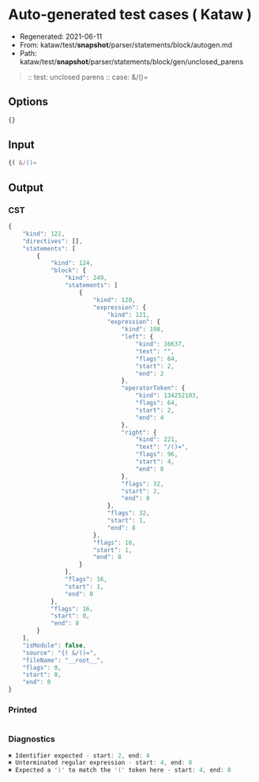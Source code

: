 # Auto-generated test cases ( Kataw )
- Regenerated: 2021-06-11
- From: kataw/test/__snapshot__/parser/statements/block/autogen.md
- Path: kataw/test/__snapshot__/parser/statements/block/gen/unclosed_parens
> :: test: unclosed parens
> :: case: &/()=
## Options

`````js
{}
`````
## Input

`````js
{( &/()=
`````
## Output

### CST

```javascript
{
    "kind": 122,
    "directives": [],
    "statements": [
        {
            "kind": 124,
            "block": {
                "kind": 249,
                "statements": [
                    {
                        "kind": 120,
                        "expression": {
                            "kind": 121,
                            "expression": {
                                "kind": 198,
                                "left": {
                                    "kind": 16637,
                                    "text": "",
                                    "flags": 64,
                                    "start": 2,
                                    "end": 2
                                },
                                "operatorToken": {
                                    "kind": 134252103,
                                    "flags": 64,
                                    "start": 2,
                                    "end": 4
                                },
                                "right": {
                                    "kind": 221,
                                    "text": "/()=",
                                    "flags": 96,
                                    "start": 4,
                                    "end": 8
                                },
                                "flags": 32,
                                "start": 2,
                                "end": 8
                            },
                            "flags": 32,
                            "start": 1,
                            "end": 8
                        },
                        "flags": 16,
                        "start": 1,
                        "end": 8
                    }
                ],
                "flags": 16,
                "start": 1,
                "end": 8
            },
            "flags": 16,
            "start": 0,
            "end": 8
        }
    ],
    "isModule": false,
    "source": "{( &/()=",
    "fileName": "__root__",
    "flags": 0,
    "start": 0,
    "end": 8
}
```

### Printed

```javascript

```

### Diagnostics

```javascript
✖ Identifier expected - start: 2, end: 4
✖ Unterminated regular expression - start: 4, end: 8
✖ Expected a ')' to match the '(' token here - start: 4, end: 8

```

